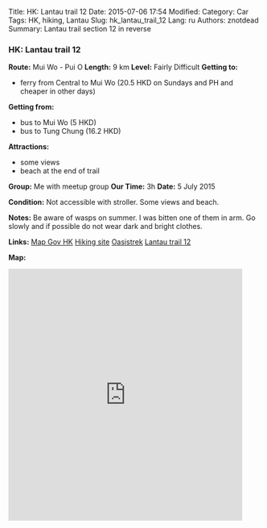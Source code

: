 Title: HK: Lantau trail 12
Date: 2015-07-06 17:54
Modified: 
Category: Car
Tags: HK,  hiking,  Lantau
Slug: hk_lantau_trail_12
Lang: ru
Authors: znotdead
Summary: Lantau trail section 12 in reverse

### HK: Lantau trail 12

**Route:** Mui Wo - Pui O
**Length:** 9 km
**Level:** Fairly Difficult
**Getting to:**
 - ferry from Central to Mui Wo (20.5 HKD on Sundays and PH and cheaper in other days)

**Getting from:**
 - bus to Mui Wo (5 HKD)
 - bus to Tung Chung (16.2 HKD)

**Attractions:**
 - some views
 - beach at the end of trail

**Group:** Me with meetup group
**Our Time:** 3h
**Date:** 5 July 2015

**Condition:**
Not accessible with stroller. Some views and beach.

**Notes:**
Be aware of wasps on summer. I was bitten one of them in arm. Go slowly and if possible do not wear dark and bright clothes.

**Links:**
[Map Gov HK](http://www2.map.gov.hk/gih3/view/index.jsp)
[Hiking site](http://hiking.gov.hk/eng)
[Oasistrek](http://www.oasistrek.com)
[Lantau trail 12](http://hiking.gov.hk/eng/longtrail/ltrail/ltrail/ltrail12.htm)

**Map:**
<iframe src='https://connect.garmin.com/activity/embed/823770816' width='465' height='500' frameborder='0'></iframe>